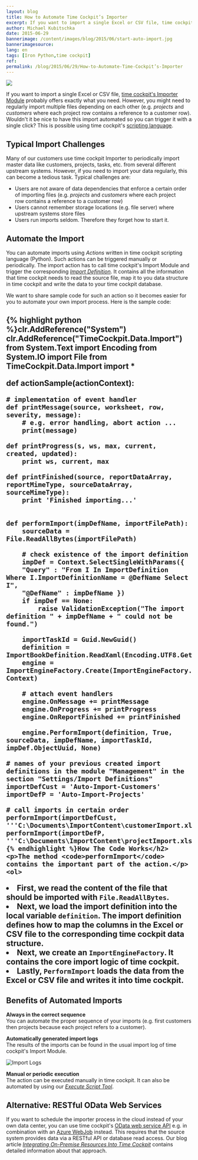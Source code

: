 ```yaml
---
layout: blog
title: How to Automate Time Cockpit’s Importer
excerpt: If you want to import a single Excel or CSV file, time cockpit's Importer Module probably offers exactly what you need. However, you might need to regularly import multiple files depending on each other (e.g. projects and customers where each project row contains a reference to a customer row). Wouldn't it be nice to have this import automated so you can trigger it with a single click? This is possible using time cockpit's scripting language.
author: Michael Kubitschka
date: 2015-06-29
bannerimage: /content/images/blog/2015/06/start-auto-import.jpg
bannerimagesource: 
lang: en
tags: [Iron Python,time cockpit]
ref: 
permalink: /blog/2015/06/29/How-to-Automate-Time-Cockpit’s-Importer
---
```


<p>
  <img src="{{site.baseurl}}/content/images/blog/2015/06/start-auto-import.jpg" />
</p><p>If you want to import a single Excel or CSV file, <a href="https://help.timecockpit.com/html/ee560e49-e503-4d80-9167-2e6533f50dbe.htm" target="_blank">time cockpit's Importer Module</a> probably offers exactly what you need. However, you might need to regularly import multiple files depending on each other (e.g. <em>projects</em> and <em>customers</em> where each project row contains a reference to a customer row). Wouldn't it be nice to have this import automated so you can trigger it with a single click? This is possible using time cockpit's <a href="https://help.timecockpit.com/?topic=html/c20d94e9-97dc-48a8-9171-fd3bb70dad86.htm" target="_blank">scripting language</a>.</p><h2>Typical Import Challenges</h2><p>Many of our customers use time cockpit Importer to periodically import master data like customers, projects, tasks, etc. from several different upstream systems. However, if you need to import your data regularly, this can become a tedious task. Typical challenges are:</p><ul>
  <li>Users are not aware of data dependencies that enforce a certain order of importing files (e.g. <em>projects</em> and <em>customers</em> where each project row contains a reference to a customer row)</li>
  <li>Users cannot remember storage locations (e.g. file server) where upstream systems store files</li>
  <li>Users run imports seldom. Therefore they forget how to start it.</li>
</ul><h2>Automate the Import</h2><p>You can automate imports using <em>Actions</em> written in time cockpit scripting language (Python). Such actions can be triggered manually or periodically. The import action has to call time cockpit's Import Module and trigger the corresponding <a href="https://help.timecockpit.com/?topic=html/ee560e49-e503-4d80-9167-2e6533f50dbe.htm" target="_blank"><em>Import Definition</em></a>. It contains all the information that time cockpit needs to read the source file, map it to you data structure in time cockpit and write the data to your time cockpit database.</p><p>We want to share sample code for such an action so it becomes easier for you to automate your own import process. Here is the sample code:</p><h2>
  {% highlight python %}clr.AddReference("System")
clr.AddReference("TimeCockpit.Data.Import")
from System.Text import Encoding
from System.IO import File
from TimeCockpit.Data.Import import *

def actionSample(actionContext):

    # implementation of event handler
    def printMessage(source, worksheet, row, severity, message):
        # e.g. error handling, abort action ...
        print(message)

    def printProgress(s, ws, max, current, created, updated):
        print ws, current, max

    def printFinished(source, reportDataArray, reportMimeType, sourceDataArray, sourceMimeType):
        print 'Finished importing...'


    def performImport(impDefName, importFilePath):    
        sourceData = File.ReadAllBytes(importFilePath)
        
        # check existence of the import definition
        impDef = Context.SelectSingleWithParams({ 
        "Query" : "From I In ImportDefinition Where I.ImportDefinitionName = @DefName Select I", 
        "@DefName" : impDefName })
        if impDef == None:
            raise ValidationException("The import definition " + impDefName + " could not be found.")    
            
        importTaskId = Guid.NewGuid()
        definition = ImportBookDefinition.ReadXaml(Encoding.UTF8.GetString(impDef.APP_Definition))        
        engine = ImportEngineFactory.Create(ImportEngineFactory.XlsxEngine, Context)    
        
        # attach event handlers
        engine.OnMessage += printMessage        
        engine.OnProgress += printProgress
        engine.OnReportFinished += printFinished        
        
        engine.PerformImport(definition, True, sourceData, impDefName, importTaskId, impDef.ObjectUuid, None)

    # names of your previous created import definitions in the module "Management" in the section "Settings/Import Definitions"
    importDefCust = 'Auto-Import-Customers'
    importDefP = 'Auto-Import-Projects'
    
    # call imports in certain order
    performImport(importDefCust, '''C:\Documents\ImportContent\customerImport.xlsx''')
    performImport(importDefP, '''C:\Documents\ImportContent\projectImport.xlsx'''){% endhighlight %}How The Code Works</h2><p>The method <code>performImport</code> contains the important part of the action.</p><ol>
  <li>First, we read the content of the file that should be imported with <code class="python functions">File</code><code class="python plain">.ReadAllBytes</code>.</li>
  <li>Next, we load the import definition into the local variable <code>definition</code>. The import definition defines how to map the columns in the Excel or CSV file to the corresponding time cockpit data structure.</li>
  <li>Next, we create an <code>ImportEngineFactory</code>. It contains the core import logic of time cockpit.</li>
  <li>Lastly, <code>PerformImport</code> loads the data from the Excel or CSV file and writes it into time cockpit.</li>
</ol><h2>Benefits of Automated Imports</h2><p>
  <strong>Always in the correct sequence</strong>
  <br /> You can automate the proper sequence of your imports (e.g. first customers then projects because each project refers to a customer).</p><p>
  <strong>Automatically generated import logs</strong>
  <br />The results of the imports can be found in the usual import log of time cockpit's Import Module.</p><p>
  <img title="Import Logs" src="{{site.baseurl}}/content/images/blog/2015/05/ImportLogs.png" alt="Import Logs" />
</p><p>
  <strong>Manual or periodic execution</strong>
  <br />The action can be executed manually in time cockpit. It can also be automated by using our <a href="https://help.timecockpit.com/html/7c78b76a-2526-4408-accc-ccae19bbca45.htm" target="_blank"><em>Execute Script Tool</em></a>. </p><h2>Alternative: RESTful OData Web Services</h2><p>If you want to schedule the importer process in the cloud instead of your own data center, you can use time cockpit's <a href="https://help.timecockpit.com/?topic=html/5d6e34c5-3b08-4fa4-baa0-45eb707b6b78.htm">OData web service API</a> e.g. in combination with an <a href="http://www.hanselman.com/blog/IntroducingWindowsAzureWebJobs.aspx">Azure WebJob</a> instead. This requires that the source system provides data via a RESTful API or database read access. Our blog article <em><a href="http://www.timecockpit.com/blog/2015/05/18/Integrating-On-Premise-Resources-Into-Time-Cockpit-" target="_blank">Integrating On-Premise Resources Into Time Cockpit</a></em> contains detailed information about that approach.</p>